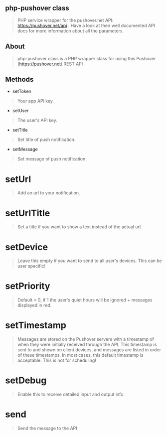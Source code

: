 ## php-pushover class
> PHP service wrapper for the pushover.net API: https://pushover.net/api . Have a look at their well documented API docs for more information about all the parameters.

## About
> php-pushover class is a PHP wrapper class for using this Pushover (https://pushover.net) REST API

## Methods

* setToken
> Your app API key.

* setUser
> The user's API key.

* setTitle
> Set title of push notification.

* setMessage
> Set message of push notification.

# setUrl
> Add an url to your notification.

# setUrlTitle
> Set a title if you want to show a text instead of the actual url.

# setDevice
> Leave this empty if you want to send to all user's devices. This can be user specific!

# setPriority
> Default = 0, if 1 the user's quiet hours will be ignored + messages displayed in red.

# setTimestamp
> Messages are stored on the Pushover servers with a timestamp of when they were initially received through the API. This timestamp is sent to and shown on client devices, and messages are listed in order of these timestamps. In most cases, this default timestamp is acceptable. This is not for scheduling!

# setDebug
> Enable this to receive detailed input and output info.

# send
> Send the message to the API